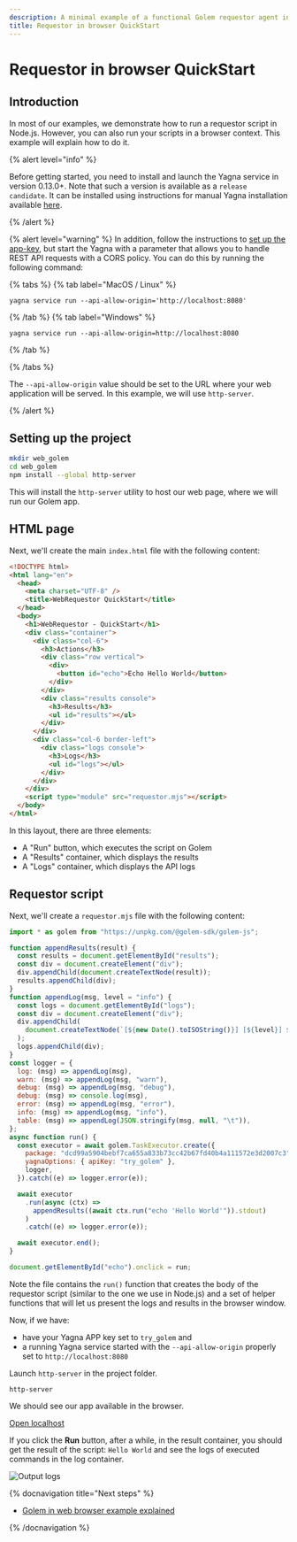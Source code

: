 ```yaml
---
description: A minimal example of a functional Golem requestor agent in a browser
title: Requestor in browser QuickStart
---
```


# Requestor in browser QuickStart

## Introduction

In most of our examples, we demonstrate how to run a requestor script in Node.js. However, you can also run your scripts in a browser context. This example will explain how to do it.

{% alert level="info" %}

Before getting started, you need to install and launch the Yagna service in version 0.13.0+. Note that such a version is available as a `release candidate`. It can be installed using instructions for manual Yagna installation available [here](/docs/creators/javascript/examples/tools/yagna-installation-for-requestors).

{% /alert %}

{% alert level="warning" %}
In addition, follow the instructions to [set up the app-key](/docs/creators/javascript/examples/tools/yagna-installation-for-requestors), but start the Yagna with a parameter that allows you to handle REST API requests with a CORS policy. You can do this by running the following command:

{% tabs %}
{% tab label="MacOS / Linux" %}

```shell
yagna service run --api-allow-origin='http://localhost:8080'
```

{% /tab %}
{% tab label="Windows" %}

```shell
yagna service run --api-allow-origin=http://localhost:8080
```

{% /tab %}

{% /tabs %}

The `--api-allow-origin` value should be set to the URL where your web application will be served.
In this example, we will use `http-server`.

{% /alert %}

## Setting up the project

```bash
mkdir web_golem
cd web_golem
npm install --global http-server
```

This will install the `http-server` utility to host our web page, where we will run our Golem app.

## HTML page

Next, we'll create the main `index.html` file with the following content:

```html
<!DOCTYPE html>
<html lang="en">
  <head>
    <meta charset="UTF-8" />
    <title>WebRequestor QuickStart</title>
  </head>
  <body>
    <h1>WebRequestor - QuickStart</h1>
    <div class="container">
      <div class="col-6">
        <h3>Actions</h3>
        <div class="row vertical">
          <div>
            <button id="echo">Echo Hello World</button>
          </div>
        </div>
        <div class="results console">
          <h3>Results</h3>
          <ul id="results"></ul>
        </div>
      </div>
      <div class="col-6 border-left">
        <div class="logs console">
          <h3>Logs</h3>
          <ul id="logs"></ul>
        </div>
      </div>
    </div>
    <script type="module" src="requestor.mjs"></script>
  </body>
</html>
```

In this layout, there are three elements:

- A "Run" button, which executes the script on Golem
- A "Results" container, which displays the results
- A "Logs" container, which displays the API logs

## Requestor script

Next, we'll create a `requestor.mjs` file with the following content:

```js
import * as golem from "https://unpkg.com/@golem-sdk/golem-js";

function appendResults(result) {
  const results = document.getElementById("results");
  const div = document.createElement("div");
  div.appendChild(document.createTextNode(result));
  results.appendChild(div);
}
function appendLog(msg, level = "info") {
  const logs = document.getElementById("logs");
  const div = document.createElement("div");
  div.appendChild(
    document.createTextNode(`[${new Date().toISOString()}] [${level}] ${msg}`)
  );
  logs.appendChild(div);
}
const logger = {
  log: (msg) => appendLog(msg),
  warn: (msg) => appendLog(msg, "warn"),
  debug: (msg) => appendLog(msg, "debug"),
  debug: (msg) => console.log(msg),
  error: (msg) => appendLog(msg, "error"),
  info: (msg) => appendLog(msg, "info"),
  table: (msg) => appendLog(JSON.stringify(msg, null, "\t")),
};
async function run() {
  const executor = await golem.TaskExecutor.create({
    package: "dcd99a5904bebf7ca655a833b73cc42b67fd40b4a111572e3d2007c3",
    yagnaOptions: { apiKey: "try_golem" },
    logger,
  }).catch((e) => logger.error(e));

  await executor
    .run(async (ctx) =>
      appendResults((await ctx.run("echo 'Hello World'")).stdout)
    )
    .catch((e) => logger.error(e));

  await executor.end();
}

document.getElementById("echo").onclick = run;
```

Note the file contains the `run()` function that creates the body of the requestor script (similar to the one we use in Node.js) and a set of helper functions that will let us present the logs and results in the browser window.

Now, if we have:

- have your Yagna APP key set to `try_golem` and
- a running Yagna service started with the `--api-allow-origin` properly set to `http://localhost:8080`

Launch `http-server` in the project folder.

```
http-server
```

We should see our app available in the browser.

[ Open localhost ](http://localhost:8080/index)

If you click the **Run** button, after a while, in the result container, you should get the result of the script: `Hello World` and see the logs of executed commands in the log container.

![Output logs](/browser_log.png)

{% docnavigation title="Next steps" %}

- [Golem in web browser example explained](/docs/creators/javascript/tutorials/running-in-browser)

{% /docnavigation %}
